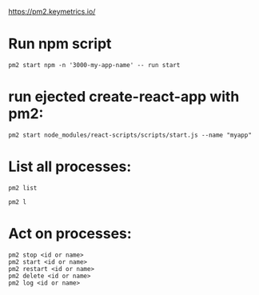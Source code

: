 https://pm2.keymetrics.io/

# Run npm script
```
pm2 start npm -n '3000-my-app-name' -- run start
```
# run  ejected create-react-app with pm2:
```
pm2 start node_modules/react-scripts/scripts/start.js --name "myapp"
```

# List all processes:
```
pm2 list

pm2 l
```
# Act on processes:

```
pm2 stop <id or name>
pm2 start <id or name>
pm2 restart <id or name>
pm2 delete <id or name>
pm2 log <id or name>
```